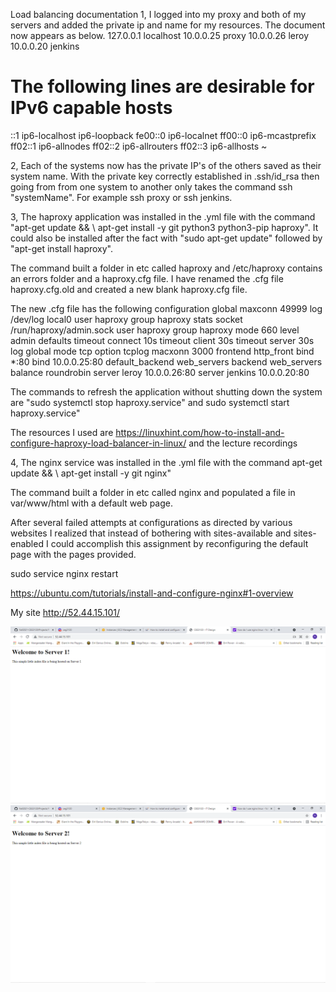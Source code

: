 Load balancing documentation
1, I logged into my proxy and both of my servers and added the private ip and name for my resources. The document now appears as below.
127.0.0.1 localhost
10.0.0.25 proxy
10.0.0.26  leroy
10.0.0.20 jenkins


# The following lines are desirable for IPv6 capable hosts
::1 ip6-localhost ip6-loopback
fe00::0 ip6-localnet
ff00::0 ip6-mcastprefix
ff02::1 ip6-allnodes
ff02::2 ip6-allrouters
ff02::3 ip6-allhosts
~

2, Each of the systems now has the private IP's of the others saved as their system name. With the private key correctly established in .ssh/id_rsa then going from 
from one system to another only takes the command ssh "systemName". For example ssh proxy or ssh jenkins.

3, The haproxy application was installed in the .yml file with the command "apt-get update && \ apt-get install -y git python3 python3-pip haproxy". It could also be installed after the fact with "sudo apt-get update" followed by "apt-get install haproxy".

The command built a folder in etc called haproxy and /etc/haproxy contains an errors folder and a haproxy.cfg file. I have renamed the .cfg file haproxy.cfg.old and  created a new blank haproxy.cfg file.

The new .cfg file has the following configuration
global
        maxconn 49999
        log /dev/log local0
        user haproxy
        group haproxy
        stats socket /run/haproxy/admin.sock user haproxy group haproxy mode 660 level admin
defaults
        timeout connect 10s
        timeout client 30s
        timeout server 30s
        log global
        mode tcp
        option tcplog
        macxonn 3000
frontend http_front
        bind *:80
        bind 10.0.0.25:80
        default_backend web_servers
backend web_servers
        balance roundrobin
        server leroy 10.0.0.26:80
        server jenkins 10.0.0.20:80
 
The commands to refresh the application without shutting down the system are "sudo systemctl stop haproxy.service" and sudo systemctl start haproxy.service"

The resources I used are https://linuxhint.com/how-to-install-and-configure-haproxy-load-balancer-in-linux/ and the lecture recordings

4, The nginx service was installed in the .yml file with the command apt-get update && \ apt-get install -y git nginx" 

The command built a folder in etc called nginx and populated a file in var/www/html with a default web page.

After several failed attempts at configurations as directed by various websites I realized that instead of bothering with sites-available and sites-enabled I could   accomplish this assignment by reconfiguring the default page with the pages provided.

sudo service nginx restart 

https://ubuntu.com/tutorials/install-and-configure-nginx#1-overview

My site http://52.44.15.101/

![image of server1](Images/S1.png)
![image of server2](Images/S2.png)

   
 
